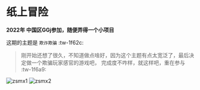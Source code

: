 # 纸上冒险

 **2022年  中国区GGj参加，随便弄得一个小项目** 

这期的主题是 `欺诈欺骗` :tw-1f62c: 
> 刚开始还想了很久，不知道做点啥好，因为这个主题有点太宽泛了，最后决定做一个欺骗玩家感官的游戏吧，
完成度不咋样，就这样吧，重在参与
 :tw-1f6a9: 



![zsmx1](https://user-images.githubusercontent.com/56253496/211135208-37de76f7-8700-4df2-872f-876ebbbc2fb1.jpg)
![zsmx2](https://user-images.githubusercontent.com/56253496/211135209-886a206a-3644-44e4-a2f4-40738566a765.jpg)
